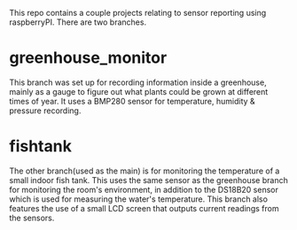 This repo contains a couple projects relating to sensor reporting using raspberryPI.  There are two branches.


# greenhouse_monitor
This branch was set up for recording information inside a greenhouse,  mainly as a gauge to figure out what plants could be grown at different times of year.  It uses a BMP280 sensor for temperature, humidity & pressure recording.  


# fishtank
The other branch(used as the main) is for monitoring the temperature of a small indoor fish tank.    This uses the same sensor as the greenhouse branch for monitoring the room's environment,  in addition to the DS18B20 sensor which is used for measuring the water's temperature.  This branch also features the use of a small LCD screen that outputs current readings from the sensors.  
